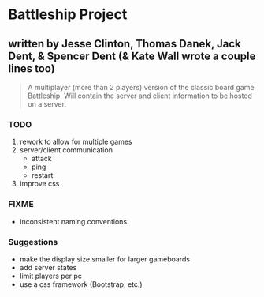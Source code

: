 # Battleship Project
## written by Jesse Clinton, Thomas Danek, Jack Dent, & Spencer Dent (& Kate Wall wrote a couple lines too)

> A multiplayer (more than 2 players) version of the classic board game Battleship. Will contain the server and client information to be hosted on a server.

<!-- ## HEADS UP! -->

### TODO
1. rework to allow for multiple games
1. server/client communication
    * attack
    * ping
    * restart
1. improve css

### FIXME
* inconsistent naming conventions

### Suggestions
* make the display size smaller for larger gameboards
* add server states
* limit players per pc
* use a css framework (Bootstrap, etc.)
